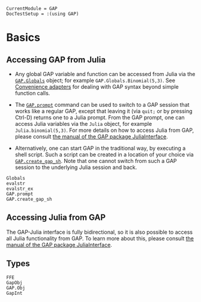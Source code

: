 ```@meta
CurrentModule = GAP
DocTestSetup = :(using GAP)
```

# Basics

## Accessing GAP from Julia

- Any global GAP variable and function can be accessed from Julia via the
  [`GAP.Globals`](@ref) object; for example `GAP.Globals.Binomial(5,3)`.
  See [Convenience adapters](@ref) for dealing with GAP syntax beyond
  simple function calls.

- The [`GAP.prompt`](@ref) command can be used to switch to a GAP session that
  works like a regular GAP, except that leaving it (via `quit;` or by pressing
  Ctrl-D) returns one to a Julia prompt. From the GAP prompt, one can access
  Julia variables via the `Julia` object, for example `Julia.binomial(5,3)`.
  For more details on how to access Julia from GAP, please consult
  [the manual of the GAP package JuliaInterface](../assets/html/JuliaInterface/chap0_mj.html).

- Alternatively, one can start GAP in the traditional way,
  by executing a shell script.
  Such a script can be created in a location of your choice
  via [`GAP.create_gap_sh`](@ref).
  Note that one cannot switch from such a GAP session to the underlying
  Julia session and back.

```@docs
Globals
evalstr
evalstr_ex
GAP.prompt
GAP.create_gap_sh
```

## Accessing Julia from GAP

The GAP-Julia interface is fully bidirectional, so it is also possible to access all
Julia functionality from GAP. To learn more about this, please consult
[the manual of the GAP package JuliaInterface](../assets/html/JuliaInterface/chap0_mj.html).

## Types

```@docs
FFE
GapObj
GAP.Obj
GapInt
```
